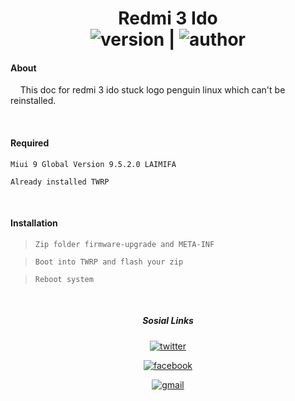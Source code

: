 <h1 align="center">Redmi 3 Ido
<br>
  <img src="https://img.shields.io/badge/Version-1.0%20Beta-yellow" alt="version"/>  | <img src="https://img.shields.io/badge/Enggar-Sulistyo-brightgreen" alt="author"/>
</h1>

#### About
&nbsp; &nbsp; This doc for redmi 3 ido stuck logo penguin linux which can't be reinstalled.

<br>

#### Required
`Miui 9 Global Version 9.5.2.0 LAIMIFA `

`Already installed TWRP`

<br>

#### Installation
>     Zip folder firmware-upgrade and META-INF

>     Boot into TWRP and flash your zip

>     Reboot system

<br>

<div align="center">

<h5 align="center"> Sosial Links </h5>

<a href="https://mobile.twitter.com/SayasiapayaSaya"><img src="https://img.shields.io/badge/Twitter-EnggarSulistyo-deepskyblue?style=flat&logo=twitter" alt="twitter"/></a>

<a href="https://facebook.com/bheb.van"><img src="https://img.shields.io/badge/Facebook-EnggarSulistyo-blue?style=flat&logo=facebook" alt="facebook"/></a>

<a href="mailto:enggar.sulistyo@gmail.com"><img src="https://img.shields.io/badge/Mail-Gmail-red?style=flat&logo=gmail" alt="gmail"/></a>

</div>
